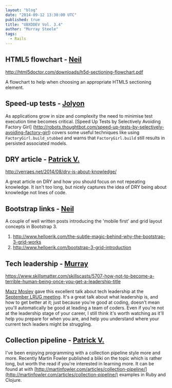 ```yaml
---
layout: "blog"
date: "2014-09-12 13:30:00 UTC"
published: true
title: "UBXDDEV Vol. 3.4"
author: "Murray Steele"
tags:
  - Rails
---
```


## HTML5 flowchart - [Neil](https://twitter.com/NeilvanBeinum)

http://html5doctor.com/downloads/h5d-sectioning-flowchart.pdf

A flowchart to help when choosing an appropriate HTML5 sectioning element.

## Speed-up tests - [Jolyon](http://www.unboxedconsulting.com/people/jolyon-pawlyn)

As applications grow in size and complexity the need to minimise test execution time becomes critical.  [Speed Up Tests by Selectively Avoiding Factory Girl]
(http://robots.thoughtbot.com/speed-up-tests-by-selectively-avoiding-factory-girl) covers some useful techniques like using `FactoryGirl.build_stubbed` and warns that `FactoryGirl.build` still results in persisted associated models.

## DRY article - [Patrick V.](http://www.unboxedconsulting.com/people/patrick-vine)

http://verraes.net/2014/08/dry-is-about-knowledge/

A great article on DRY and how you should focus on not repeating knowledge.  It isn't too long, but nicely captures the idea of DRY being about knowledge not lines of code.

## Bootstrap links - [Neil](https://twitter.com/NeilvanBeinum)

A couple of well written posts introducing the 'mobile first' and grid layout concepts in Bootstrap 3.

1. http://www.helloerik.com/the-subtle-magic-behind-why-the-bootstrap-3-grid-works
2. http://www.helloerik.com/bootstrap-3-grid-introduction

## Tech leadership - [Murray](http://www.unboxedconsulting.com/people/murray-steele)

https://www.skillsmatter.com/skillscasts/5707-how-not-to-become-a-terrible-human-being-once-you-get-a-leadership-title

[Mazz Mosley](http://houseofmnowster.com/) gave this excellent talk about tech leadership at the [September LRUG meeting](http://lrug.org/meetings/2014/08/27/september-2014-meeting/).  It's a great talk about what leadership is, and how to get better at it; just because you're good at coding, doesn't mean you'll automatically be good at leading a team of coders.  Even if you're not at the leadership stage of your career, I still think it's worth watching as it'll help you prepare for when you are, and help you understand where your current tech leaders might be struggling.

## Collection pipeline - [Patrick V.](http://www.unboxedconsulting.com/people/patrick-vine)

I've been enjoying programming with a collection pipeline style more and
more.  Recently Martin Fowler published a bliki on the topic which is
rather long, but worth the read if you're interested in learning more.  It
can be found at  with [http://martinfowler.com/articles/collection-pipeline/](http://martinfowler.com/articles/collection-pipeline/) examples in Ruby and Clojure.

